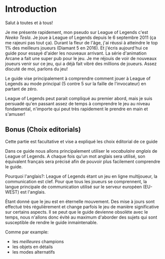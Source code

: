 # Introduction

Salut à toutes et à tous!

Je me présente rapidement, mon pseudo sur League of Legends c'est _Neeko Tesla_. Je joue à League of Legends depuis le 6 septembre 2011 (ça me rajeuni pas tout ça). Durant la fleur de l'âge, j'ai réussi à atteindre le top 1% des meilleurs joueurs (Diamant 5 en 2016). Et j'écris aujourd'hui ce guide pour essayé d'aider les nouveaux arrivant. La série d'animation Arcane a fait une super pub pour le jeu. Je me réjouis de voir de nouveaux joueurs venir sur ce jeu, qui a déjà fait vibré des millions de joueurs. Assez discuté de moi, parlons du jeu!

Le guide vise principalement à comprendre comment jouer à League of Legends au mode principal (5 contre 5 sur la faille de l'invocateur) en partant de zéro.

League of Legends peut parait compliqué au premier abord, mais je suis persuadé qu'en passant assez de temps à comprendre le jeu au niveau fondamental, n'importe qui peut très rapidement le prendre en main et s'amuser!

## Bonus (Choix editorials)

Cette partie est facultative et vise a expliqué les choix éditorial de ce guide

Dans ce guide nous allons principalement utiliser le _vocabulaire anglais_ de League of Legends. A chaque fois qu'un mot anglais sera utilisé, son équivalent français sera précisé afin de pouvoir plus facilement comprendre le guide.

Pourquoi l'anglais?: League of Legends étant un jeu en ligne multijoueur, la communication est clef. Pour que tous les joueurs se comprennent, la langue principale de communication utilisé sur le serveur européen (EU-WEST) est l'anglais.

Étant donné que le jeu est en éternelle mouvement. Des mise à jours sont effectué très régulièrement et change parfois le jeu de manière significative sur certains aspects. Il se peut que le guide devienne obsolète avec le temps, nous n'allons donc évité au maximum d'aborder des sujets qui sont susceptible de rendre le guide inmaintenable.

Comme par example:

-   les _meilleures_ champions
-   les objets en détails
-   les modes alternatifs